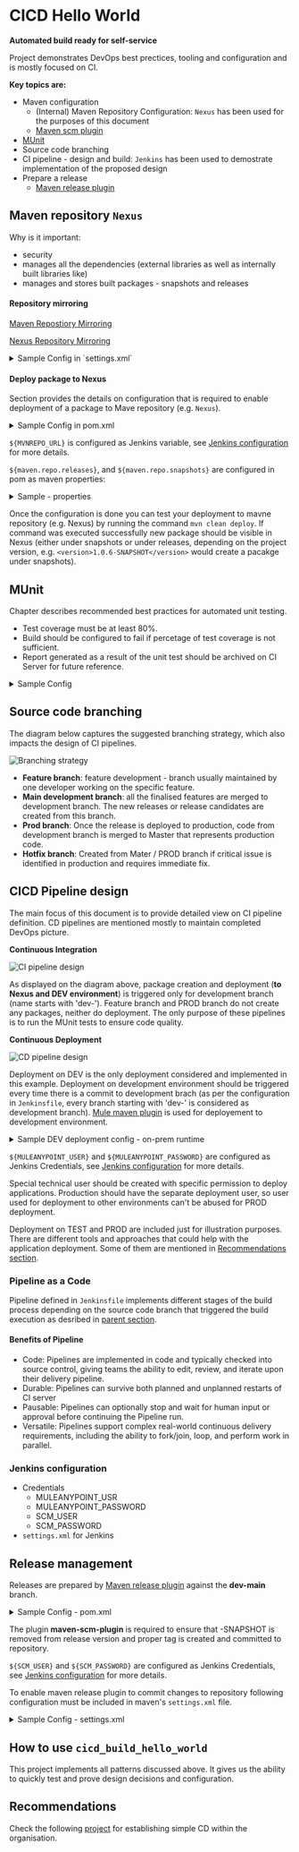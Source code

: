 # CICD Hello World

**Automated build ready for self-service**

Project demonstrates DevOps best prectices, tooling and configuration and is mostly focused on CI.

**Key topics are:**

* Maven configuration
	* (Internal) Maven Repository Configuration: `Nexus` has been used for the purposes of this document
	* [Maven scm plugin](https://maven.apache.org/scm/maven-scm-plugin/)
* [MUnit](https://docs.mulesoft.com/munit/v/1.3/)
* Source code branching
* CI pipeline - design and build: `Jenkins` has been used to demostrate implementation of the proposed design
* Prepare a release
	* [Maven release plugin](http://maven.apache.org/maven-release/maven-release-plugin/)

## Maven repository `Nexus`
Why is it important:
* security
* manages all the dependencies (external libraries as well as internally built libraries like)
* manages and stores built packages - snapshots and releases

#### Repository mirroring

[Maven Repostiory Mirroring](https://maven.apache.org/guides/mini/guide-mirror-settings.html)

[Nexus Repository Mirroring](https://help.sonatype.com/display/NXRM2/Apache+Maven)

<details><summary>Sample Config in `settings.xml`</summary><p>
	
```xml
<mirrors>
<!-- maven central repository -->	
    <mirror>
      <id>mvn_repo_central_mirror</id>
      <mirrorOf>central</mirrorOf>
      <url>${MVNREPO_URL}/repository/${MVNREPO_CENTRAL}</url>
    </mirror>

<!-- MuleSoft public repository -->
    <mirror>
      <id>mule_repo_public_mirror</id>
      <mirrorOf>mule-public</mirrorOf>
      <url>${MVNREPO_URL}/repository/${MVNREPO_MULE_PUBLIC}</url>
    </mirror>
 
<!-- MuleSoft enterprise repository - credentials are required (provided by MuleSoft support team) -->	
    <mirror>
      <id>mule_repo_ee_mirror</id>
      <mirrorOf>mule-ee</mirrorOf>
      <url>${MVNREPO_URL}/repository/${MVNREPO_MULE_EE}</url>
    </mirror>
  </mirrors>
<mirrors>
```

</p></details>

#### Deploy package to Nexus
Section provides the details on configuration that is required to enable deployment of a package to Mave repository (e.g. `Nexus`).

<details><summary>Sample Config in pom.xml</summary><p>
	
```xml
<distributionManagement>
	<repository>
		<id>nexus</id>
		<name>Releases</name>
		<url>${MVNREPO_URL}/repository/${maven.repo.releases}</url>
	</repository>
	<snapshotRepository>
		<id>nexus</id>
		<name>Snapshot</name>
		<url>${MVNREPO_URL}/repository/${maven.repo.snapshots}</url>
	</snapshotRepository>
</distributionManagement>
```

</p></details>
<p></p>

`${MVNREPO_URL}` is configured as Jenkins variable, see [Jenkins configuration](#jenkins-configuration) for more details.

`${maven.repo.releases}`, and `${maven.repo.snapshots}` are configured in pom as maven properties:

<details><summary>Sample - properties</summary><p>
	
```xml
<properties>
	<maven.repo.snapshots>maven-snapshots</maven.repo.snapshots>
	<maven.repo.releases>maven-releases</maven.repo.releases>
</properties>
```

</p></details>
<p></p>

Once the configuration is done you can test your deployment to mavne repository (e.g. Nexus) by running the command `mvn clean deploy`. If command was executed successfully new package should be visible in Nexus (either under snapshots or under releases, depending on the project version, e.g. `<version>1.0.6-SNAPSHOT</version>` would create a pacakge under snapshots).

## MUnit

Chapter describes recommended best practices for automated unit testing. 

* Test coverage must be at least 80%.
* Build should be configured to fail if percetage of test coverage is not sufficient.
* Report generated as a result of the unit test should be archived on CI Server for future reference.

<details><summary>Sample Config</summary><p>
	
```xml
<plugin>
  <groupId>com.mulesoft.munit.tools</groupId>
  <artifactId>munit-maven-plugin</artifactId>
  <version>${munit.version}</version>
  <executions>
    <execution>
      <id>test</id>
      <phase>test</phase>
      <goals>
        <goal>test</goal>
      </goals>
    </execution>
  </executions>
  <configuration>
    <coverage>
      <runCoverage>true</runCoverage>
      <failBuild>true</failBuild>
      <requiredApplicationCoverage>80</requiredApplicationCoverage>
      <requiredFlowCoverage>80</requiredFlowCoverage>
      <formats>
        <format>html</format>
        <format>json</format>
      </formats>
    </coverage>
  </configuration>
</plugin>
```

</p></details>

## Source code branching

The diagram below captures the suggested branching strategy, which also impacts the design of CI pipelines.

![Branching strategy](./images/scm-branching.png)

* **Feature branch**: feature development - branch usually maintained by one developer working on the specific feature.
* **Main development branch**: all the finalised features are merged to development branch. The new releases or release candidates are created from this branch.
* **Prod branch**: Once the release is deployed to production, code from development branch is merged to Master that represents production code.
* **Hotfix branch**: Created from Mater / PROD branch if critical issue is identified in production and requires immediate fix.

## CICD Pipeline design

The main focus of this document is to provide detailed view on CI pipeline definition. CD pipelines are mentioned mostly to maintain completed DevOps picture.

**Continuous Integration**

![CI pipeline design](./images/ci-pipeline-design.png)

As displayed on the diagram above, package creation and deployment (**to Nexus and DEV environment**) is triggered only for development branch (name starts with 'dev-').
Feature branch and PROD branch do not create any packages, neither do deployment. The only purpose of these pipelines is to run the MUnit tests to ensure code quality.

**Continuous Deployment**

![CD pipeline design](./images/cd-pipeline-design.png)

Deployment on DEV is the only deployment considered and implemented in this example. Deployment on development environment should be triggered every time there is a commit to development brach (as per the configuration in `Jenkinsfile`, every branch starting with 'dev-' is considered as development branch). [Mule maven plugin](https://docs.mulesoft.com/mule-user-guide/v/3.9/mule-maven-plugin) is used for deployement to development environment.

<details><summary>Sample DEV deployment config - on-prem runtime</summary><p>
	
```xml
<plugin>
  <groupId>org.mule.tools.maven</groupId>
  <artifactId>mule-maven-plugin</artifactId>
  <version>2.2.1</version>
  <configuration>
    <deploymentType>arm</deploymentType>
    <username>${MULEANYPOINT_USER}</username>
    <password>${MULEANYPOINT_PASSWORD}</password>
    <target>summer</target>
    <!-- One of: server, serverGroup, cluster -->
    <targetType>server</targetType>
    <environment>TEST</environment>
  </configuration>
  <executions>
    <execution>
      <id>deploy</id>
      <phase>deploy</phase>
      <goals>
        <goal>deploy</goal>
      </goals>
    </execution>
  </executions>
</plugin>
```

</p></details>
<p></p>

`${MULEANYPOINT_USER}` and `${MULEANYPOINT_PASSWORD}` are configured as Jenkins Credentials, see [Jenkins configuration](#jenkins-configuration) for more details. 

Special technical user should be created with specific permission to deploy applications. Production should have the separate deployment user, so user used for deployment to other environments can't be abused for PROD deployment.

Deployment on TEST and PROD are included just for illustration purposes. There are different tools and approaches that could help with the application deployment. Some of them are mentioned in [Recommendations section](#recommendations).

### Pipeline as a Code

Pipeline defined in `Jenkinsfile` implements different stages of the build process depending on the source code branch that triggered the build execution as desribed in [parent section](#cicd-pipeline-design).

#### Benefits of Pipeline

- Code: Pipelines are implemented in code and typically checked into source control, giving teams the ability to edit, review, and iterate upon their delivery pipeline.
- Durable: Pipelines can survive both planned and unplanned restarts of CI server
- Pausable: Pipelines can optionally stop and wait for human input or approval before continuing the Pipeline run.
- Versatile: Pipelines support complex real-world continuous delivery requirements, including the ability to fork/join, loop, and perform work in parallel.

### Jenkins configuration
* Credentials
  * MULEANYPOINT_USR
  * MULEANYPOINT_PASSWORD
  * SCM_USER
  * SCM_PASSWORD
* `settings.xml` for Jenkins

## Release management
Releases are prepared by [Maven release plugin](http://maven.apache.org/maven-release/maven-release-plugin/) against the **dev-main** branch.

<details><summary>Sample Config - pom.xml</summary><p>
	
```xml
<scm>
	<developerConnection>scm:git:https://${SCM_USER}@github.com/mulesoft-consulting/cicd_build_hello_world.git</developerConnection>
	<tag>HEAD</tag>
</scm>
<build>
	<plugins>
		<plugin>
			<groupId>org.apache.maven.plugins</groupId>
			<artifactId>maven-release-plugin</artifactId>
			<version>2.5.3</version>
			<configuration>
				<checkModificationExcludes>
					<checkModificationExclude>pom.xml</checkModificationExclude>
				</checkModificationExcludes>
			</configuration>
		</plugin>
	
		<plugin>
			<artifactId>maven-scm-plugin</artifactId>
			<version>1.9.5</version>
			<configuration>
				<tag>${project.artifactId}-${project.version}</tag>
				<username>${SCM_USER}</username>
				<password>${SCM_PASSWORD}</password>
			</configuration>
		</plugin>
	</plugins>
</build>
```

</p></details>

The plugin **maven-scm-plugin** is required to ensure that -SNAPSHOT is removed from release version and proper tag is created and committed to repository.

`${SCM_USER}` and `${SCM_PASSWORD}` are configured as Jenkins Credentials, see [Jenkins configuration](#jenkins-configuration) for more details. 

To enable maven release plugin to commit changes to repository following configuration must be included in maven's `settings.xml` file.

<details><summary>Sample Config - settings.xml</summary><p>
	
```xml
<server>
	<id>github.com</id>
	<username>${SCM_USER}</username>
	<password>${SCM_PASSWORD}</password>
</server>
```

</p></details>

## How to use `cicd_build_hello_world`
This project implements all patterns discussed above. It gives us the ability to quickly test and prove design decisions and configuration.

## Recommendations
Check the following [project](https://github.com/mulesoft-consulting/automated_api_promotion) for establishing simple CD within the organisation.

